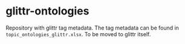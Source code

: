 # glittr-ontologies

Repository with glittr tag metadata. The tag metadata can be found in `topic_ontologies_glittr.xlsx`. To be moved to glittr itself. 
